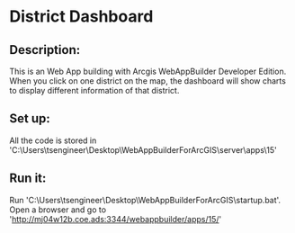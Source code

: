 # District Dashboard

## Description:
This is an Web App building with Arcgis WebAppBuilder Developer Edition. When you click on one district on the map, the dashboard will show charts to display different information of that district.

## Set up:
All the code is stored in 'C:\Users\tsengineer\Desktop\WebAppBuilderForArcGIS\server\apps\15'
## Run it:
Run 'C:\Users\tsengineer\Desktop\WebAppBuilderForArcGIS\startup.bat'.
Open a browser and go to 'http://mj04w12b.coe.ads:3344/webappbuilder/apps/15/'
